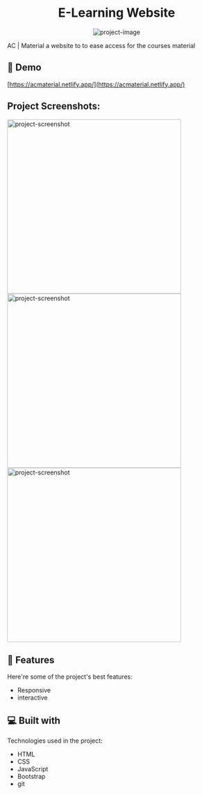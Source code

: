 <h1 align="center" id="title">E-Learning Website</h1>

<p align="center"><img src="https://socialify.git.ci/ZAHRAN88/ACMaterial/image?name=1&amp;theme=Light" alt="project-image"></p>

<p id="description">AC | Material a website to to ease access for the courses material</p>

<h2>🚀 Demo</h2>

[https://acmaterial.netlify.app/](https://acmaterial.netlify.app/)

<h2>Project Screenshots:</h2>

<img src="https://i.postimg.cc/NGKfLpJx/Screenshot-2024-01-24-070429.png" alt="project-screenshot" width="400" height="400/">

<img src="https://i.postimg.cc/tJZfy1zh/Logic-Designpng.png" alt="project-screenshot" width="400" height="400/">

<img src="https://i.postimg.cc/DfRfGLR3/Screenshot-2024-01-24-070526.png" alt="project-screenshot" width="400" height="400/">

  
  
<h2>🧐 Features</h2>

Here're some of the project's best features:

*   Responsive
*   interactive

  
  
<h2>💻 Built with</h2>

Technologies used in the project:

*   HTML
*   CSS
*   JavaScript
*   Bootstrap
*   git
